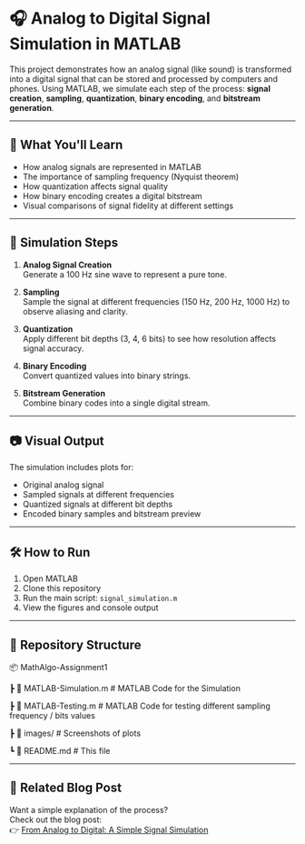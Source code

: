 # 🎧 Analog to Digital Signal Simulation in MATLAB

This project demonstrates how an analog signal (like sound) is transformed into a digital signal that can be stored and processed by computers and phones. Using MATLAB, we simulate each step of the process: **signal creation**, **sampling**, **quantization**, **binary encoding**, and **bitstream generation**.

---

## 📌 What You'll Learn

- How analog signals are represented in MATLAB  
- The importance of sampling frequency (Nyquist theorem)  
- How quantization affects signal quality  
- How binary encoding creates a digital bitstream  
- Visual comparisons of signal fidelity at different settings  

---

## 🧪 Simulation Steps

1. **Analog Signal Creation**  
   Generate a 100 Hz sine wave to represent a pure tone.

2. **Sampling**  
   Sample the signal at different frequencies (150 Hz, 200 Hz, 1000 Hz) to observe aliasing and clarity.

3. **Quantization**  
   Apply different bit depths (3, 4, 6 bits) to see how resolution affects signal accuracy.

4. **Binary Encoding**  
   Convert quantized values into binary strings.

5. **Bitstream Generation**  
   Combine binary codes into a single digital stream.

---

## 📷 Visual Output

The simulation includes plots for:
- Original analog signal  
- Sampled signals at different frequencies  
- Quantized signals at different bit depths  
- Encoded binary samples and bitstream preview  

---

## 🛠️ How to Run

1. Open MATLAB  
2. Clone this repository  
3. Run the main script: `signal_simulation.m`  
4. View the figures and console output  

---

## 📁 Repository Structure
📦 MathAlgo-Assignment1

 ┣ 📜 MATLAB-Simulation.m    # MATLAB Code for the Simulation
 
 ┣ 📜 MATLAB-Testing.m       # MATLAB Code for testing different sampling frequency / bits values
 
 ┣ 📁 images/                # Screenshots of plots
 
 ┗ 📜 README.md              # This file

---

## 📎 Related Blog Post

Want a simple explanation of the process?  
Check out the blog post:  
👉 [From Analog to Digital: A Simple Signal Simulation](https://dev.to/simon_chauveau_27459e6bb5/from-analog-to-digital-signal-simulation-1hm0)
